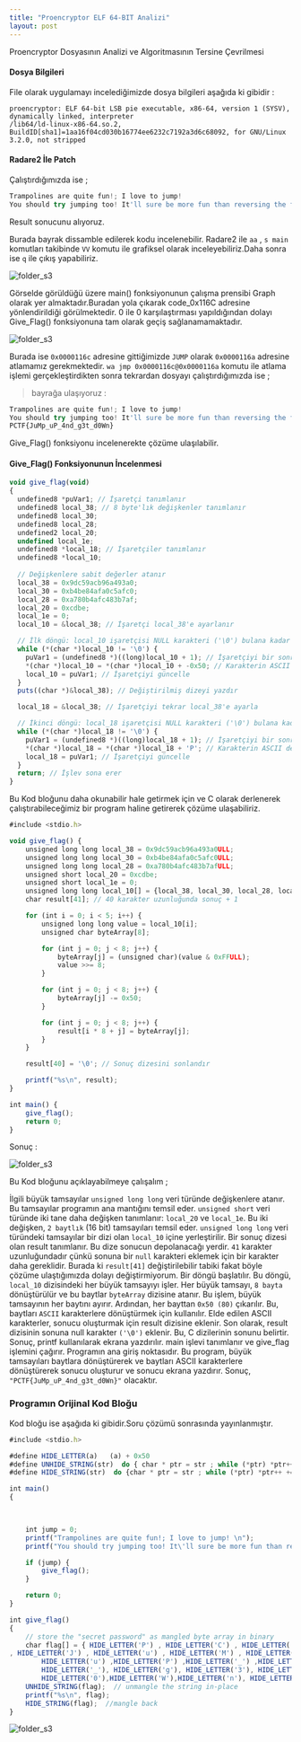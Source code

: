```yaml
---
title: "Proencryptor ELF 64-BIT Analizi"
layout: post
---
```



Proencryptor Dosyasının Analizi ve Algoritmasının Tersine Çevrilmesi



#### Dosya Bilgileri

File olarak uygulamayı incelediğimizde dosya bilgileri aşağıda ki gibidir :

```
proencryptor: ELF 64-bit LSB pie executable, x86-64, version 1 (SYSV), dynamically linked, interpreter 
/lib64/ld-linux-x86-64.so.2, BuildID[sha1]=1aa16f04cd030b16774ee6232c7192a3d6c68092, for GNU/Linux 3.2.0, not stripped
```

#### Radare2 İle Patch

Çalıştırdığımızda ise ; 
```js
Trampolines are quite fun!; I love to jump! 
You should try jumping too! It'll sure be more fun than reversing the flag manually.
```

Result sonucunu alıyoruz.

Burada bayrak dissamble edilerek kodu incelenebilir.
Radare2 ile `aa` , `s main` komutları takibinde `VV` komutu ile grafiksel olarak inceleyebiliriz.Daha sonra ise `q` ile çıkış yapabiliriz.

![folder_s3](/img/PatchWork1.png)

Görselde görüldüğü üzere main() fonksiyonunun çalışma prensibi Graph olarak yer almaktadır.Buradan yola çıkarak code_0x116C adresine yönlendirildiği görülmektedir.
0 ile 0 karşılaştırması yapıldığından dolayı Give_Flag() fonksiyonuna tam olarak geçiş sağlanamamaktadır.

![folder_s3](/img/PatchWork2.png)

Burada ise `0x0000116c` adresine gittiğimizde `JUMP` olarak `0x0000116a` adresine atlamamız gerekmektedir.
```wa jmp 0x0000116c@0x0000116a``` komutu ile atlama işlemi gerçekleştirdikten sonra tekrardan dosyayı çalıştırdığımızda ise ;

>bayrağa ulaşıyoruz : 

```js
Trampolines are quite fun!; I love to jump! 
You should try jumping too! It'll sure be more fun than reversing the flag manually.
PCTF{JuMp_uP_4nd_g3t_d0Wn}
```

Give_Flag() fonksiyonu incelenerekte çözüme ulaşılabilir.

#### Give_Flag() Fonksiyonunun İncelenmesi

```js
void give_flag(void)
{
  undefined8 *puVar1; // İşaretçi tanımlanır
  undefined8 local_38; // 8 byte'lık değişkenler tanımlanır
  undefined8 local_30;
  undefined8 local_28;
  undefined2 local_20;
  undefined local_1e;
  undefined8 *local_18; // İşaretçiler tanımlanır
  undefined8 *local_10;
  
  // Değişkenlere sabit değerler atanır
  local_38 = 0x9dc59acb96a493a0;
  local_30 = 0xb4be84afa0c5afc0;
  local_28 = 0xa780b4afc483b7af;
  local_20 = 0xcdbe;
  local_1e = 0;
  local_10 = &local_38; // İşaretçi local_38'e ayarlanır

  // İlk döngü: local_10 işaretçisi NULL karakteri ('\0') bulana kadar döner
  while (*(char *)local_10 != '\0') {
    puVar1 = (undefined8 *)((long)local_10 + 1); // İşaretçiyi bir sonraki karaktere kaydır
    *(char *)local_10 = *(char *)local_10 + -0x50; // Karakterin ASCII değerini 80 (0x50) azalt
    local_10 = puVar1; // İşaretçiyi güncelle
  }
  puts((char *)&local_38); // Değiştirilmiş dizeyi yazdır

  local_18 = &local_38; // İşaretçiyi tekrar local_38'e ayarla

  // İkinci döngü: local_18 işaretçisi NULL karakteri ('\0') bulana kadar döner
  while (*(char *)local_18 != '\0') {
    puVar1 = (undefined8 *)((long)local_18 + 1); // İşaretçiyi bir sonraki karaktere kaydır
    *(char *)local_18 = *(char *)local_18 + 'P'; // Karakterin ASCII değerine 'P' ekleyin
    local_18 = puVar1; // İşaretçiyi güncelle
  }
  return; // İşlev sona erer
}
```

Bu Kod bloğunu daha okunabilir hale getirmek için ve C olarak derlenerek çalıştırabileceğimiz bir program haline getirerek çözüme ulaşabiliriz.

```js
#include <stdio.h>

void give_flag() {
    unsigned long long local_38 = 0x9dc59acb96a493a0ULL;
    unsigned long long local_30 = 0xb4be84afa0c5afc0ULL;
    unsigned long long local_28 = 0xa780b4afc483b7afULL;
    unsigned short local_20 = 0xcdbe;
    unsigned short local_1e = 0;
    unsigned long long local_10[] = {local_38, local_30, local_28, local_20, local_1e};
    char result[41]; // 40 karakter uzunluğunda sonuç + 1

    for (int i = 0; i < 5; i++) {
        unsigned long long value = local_10[i];
        unsigned char byteArray[8];

        for (int j = 0; j < 8; j++) {
            byteArray[j] = (unsigned char)(value & 0xFFULL);
            value >>= 8;
        }

        for (int j = 0; j < 8; j++) {
            byteArray[j] -= 0x50;
        }

        for (int j = 0; j < 8; j++) {
            result[i * 8 + j] = byteArray[j];
        }
    }

    result[40] = '\0'; // Sonuç dizesini sonlandır

    printf("%s\n", result);
}

int main() {
    give_flag();
    return 0;
}
```

Sonuç : 

![folder_s3](/img/PatchWork3.png)

Bu Kod bloğunu açıklayabilmeye çalışalım ;

İlgili büyük tamsayılar `unsigned long long` veri türünde değişkenlere atanır. Bu tamsayılar programın ana mantığını temsil eder.
`unsigned short` veri türünde iki tane daha değişken tanımlanır: `local_20` ve `local_1e`. Bu iki değişken, `2 baytlık` (16 bit) tamsayıları temsil eder.
`unsigned long long` veri türündeki tamsayılar bir dizi olan `local_10` içine yerleştirilir.
Bir sonuç dizesi olan result tanımlanır. Bu dize sonucun depolanacağı yerdir. `41` karakter uzunluğundadır çünkü sonuna bir `null` karakteri eklemek için bir karakter daha gereklidir.
Burada ki `result[41]` değiştirilebilir tabiki fakat böyle çözüme ulaştığımızda dolayı değiştirmiyorum.
Bir döngü başlatılır. Bu döngü, `local_10` dizisindeki her büyük tamsayıyı işler.
Her büyük tamsayı, `8 bayta` dönüştürülür ve bu baytlar `byteArray` dizisine atanır. Bu işlem, büyük tamsayının her baytını ayırır.
Ardından, her bayttan `0x50 (80)` çıkarılır. Bu, baytları `ASCII` karakterlere dönüştürmek için kullanılır.
Elde edilen ASCII karakterler, sonucu oluşturmak için result dizisine eklenir.
Son olarak, result dizisinin sonuna null karakter `('\0')` eklenir. Bu, C dizilerinin sonunu belirtir.
Sonuç, printf kullanılarak ekrana yazdırılır.
main işlevi tanımlanır ve give_flag işlemini çağırır. Programın ana giriş noktasıdır.
Bu program, büyük tamsayıları baytlara dönüştürerek ve baytları ASCII karakterlere dönüştürerek sonucu oluşturur ve sonucu ekrana yazdırır. 
Sonuç, ```"PCTF{JuMp_uP_4nd_g3t_d0Wn}"``` olacaktır.



### Programın Orijinal Kod Bloğu 

Kod bloğu ise aşağıda ki gibidir.Soru çözümü sonrasında yayınlanmıştır.

```js
#include <stdio.h>

#define HIDE_LETTER(a)   (a) + 0x50
#define UNHIDE_STRING(str)  do { char * ptr = str ; while (*ptr) *ptr++ -= 0x50; } while(0)
#define HIDE_STRING(str)  do {char * ptr = str ; while (*ptr) *ptr++ += 0x50;} while(0)

int main()
{

    

    int jump = 0;
    printf("Trampolines are quite fun!; I love to jump! \n");
    printf("You should try jumping too! It\'ll sure be more fun than reversing the flag manually.\n");

    if (jump) {
        give_flag();
    }

    return 0;
}

int give_flag()
{
	// store the "secret password" as mangled byte array in binary
    char flag[] = { HIDE_LETTER('P') , HIDE_LETTER('C') , HIDE_LETTER('T') , HIDE_LETTER('F') , HIDE_LETTER('{')
, HIDE_LETTER('J') , HIDE_LETTER('u') , HIDE_LETTER('M') , HIDE_LETTER('p') , HIDE_LETTER('_'),
        HIDE_LETTER('u') ,HIDE_LETTER('P') ,HIDE_LETTER('_') ,HIDE_LETTER('4') ,HIDE_LETTER('n'), HIDE_LETTER('d'),
        HIDE_LETTER('_'), HIDE_LETTER('g'), HIDE_LETTER('3'), HIDE_LETTER('t'), HIDE_LETTER('_'), HIDE_LETTER('d'),
        HIDE_LETTER('0'),HIDE_LETTER('W'),HIDE_LETTER('n'), HIDE_LETTER('}'),'\0' };
    UNHIDE_STRING(flag);  // unmangle the string in-place
    printf("%s\n", flag);
    HIDE_STRING(flag);  //mangle back
}
```

![folder_s3](/img/patchwork.gif)

